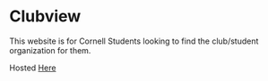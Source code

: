 # Clubview

This website is for Cornell Students looking to find the club/student organization for them.

Hosted <a href="https://goofy-cori-441451.netlify.app">Here</a>

